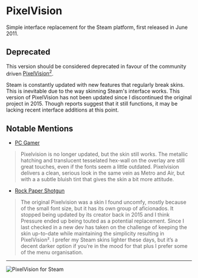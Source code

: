 # PixelVision
Simple interface replacement for the Steam platform, first released in June 2011.

## Deprecated
This version should be considered deprecated in favour of the community driven [PixelVision<sup>2</sup>](http://steamcommunity.com/groups/pixelvision2).

Steam is constantly updated with new features that regularly break skins. This is inevitable due to the way skinning Steam's interface works. This version of PixelVision has not been updated since I discontinued the original project in 2015. Though reports suggest that it still functions, it may be lacking recent interface additions at this point.

## Notable Mentions
* [PC Gamer](https://www.pcgamer.com/the-best-steam-skins/2/)
> Pixelvision is no longer updated, but the skin still works. The metallic hatching and translucent tesselated hex-wall on the overlay are still great touches, even if the fonts seem a little outdated. Pixelvision delivers a clean, serious look in the same vein as Metro and Air, but with a a subtle bluish tint that gives the skin a bit more attitude.
* [Rock Paper Shotgun](https://www.rockpapershotgun.com/2017/07/11/the-best-steam-skins/)
> The original Pixelvision was a skin I found uncomfy, mostly because of the small font size, but it has its own group of aficionados. It stopped being updated by its creator back in 2015 and I think Pressure ended up being touted as a potential replacement. Since I last checked in a new dev has taken on the challenge of keeping the skin up-to-date while maintaining the simplicity resulting in PixelVision². I prefer my Steam skins lighter these days, but it’s a decent darker option if you’re in the mood for that plus I prefer some of the menu organisation.
---
![PixelVision for Steam](https://image.ibb.co/haexqH/preview.png)
